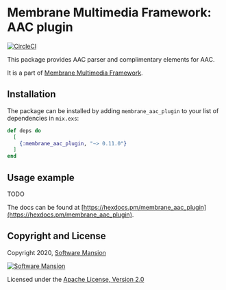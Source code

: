 # Membrane Multimedia Framework: AAC plugin

[![CircleCI](https://circleci.com/gh/membraneframework/membrane_aac_plugin.svg?style=svg)](https://circleci.com/gh/membraneframework/membrane_aac_plugin)

This package provides AAC parser and complimentary elements for AAC.

It is a part of [Membrane Multimedia Framework](https://membraneframework.org).

## Installation

The package can be installed by adding `membrane_aac_plugin` to your list of dependencies in `mix.exs`:

```elixir
def deps do
  [
    {:membrane_aac_plugin, "~> 0.11.0"}
  ]
end
```

## Usage example

TODO

The docs can be found at [https://hexdocs.pm/membrane_aac_plugin](https://hexdocs.pm/membrane_aac_plugin).

## Copyright and License

Copyright 2020, [Software Mansion](https://swmansion.com/?utm_source=git&utm_medium=readme&utm_campaign=membrane_aac_plugin)

[![Software Mansion](https://membraneframework.github.io/static/logo/swm_logo_readme.png)](https://swmansion.com/?utm_source=git&utm_medium=readme&utm_campaign=membrane_aac_plugin)

Licensed under the [Apache License, Version 2.0](LICENSE)
